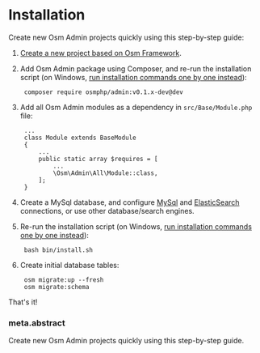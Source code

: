 # Installation

Create new Osm Admin projects quickly using this step-by-step guide:

1. [Create a new project based on Osm Framework](https://osm.software/docs/framework/getting-started/installation.html).

2. Add Osm Admin package using Composer, and re-run the installation script (on Windows, [run installation commands one by one instead](https://osm.software/docs/framework/getting-started/installation.html#if-on-windows)):

        composer require osmphp/admin:v0.1.x-dev@dev

3. Add all Osm Admin modules as a dependency in `src/Base/Module.php` file:
   
        ...
        class Module extends BaseModule
        {
            ... 
            public static array $requires = [
                ...
                \Osm\Admin\All\Module::class,
            ];
        }             
 
4. Create a MySql database, and configure [MySql](https://osm.software/docs/framework/getting-started/configuration.html#mysql) and [ElasticSearch](https://osm.software/docs/framework/getting-started/configuration.html#elasticsearch) connections, or use other database/search engines. 

5. Re-run the installation script (on Windows, [run installation commands one by one instead](https://osm.software/docs/framework/getting-started/installation.html#if-on-windows)):

        bash bin/install.sh
 
6. Create initial database tables:

        osm migrate:up --fresh
        osm migrate:schema

That's it! 

### meta.abstract

Create new Osm Admin projects quickly using this step-by-step guide.

